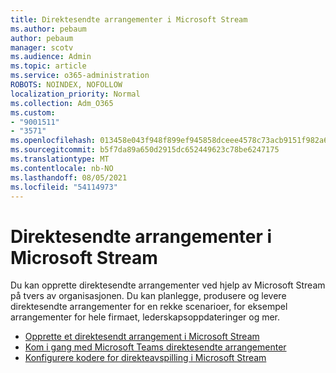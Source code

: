```yaml
---
title: Direktesendte arrangementer i Microsoft Stream
ms.author: pebaum
author: pebaum
manager: scotv
ms.audience: Admin
ms.topic: article
ms.service: o365-administration
ROBOTS: NOINDEX, NOFOLLOW
localization_priority: Normal
ms.collection: Adm_O365
ms.custom:
- "9001511"
- "3571"
ms.openlocfilehash: 013458e043f948f899ef945858dceee4578c73acb9151f982a6ca010a5683f52
ms.sourcegitcommit: b5f7da89a650d2915dc652449623c78be6247175
ms.translationtype: MT
ms.contentlocale: nb-NO
ms.lasthandoff: 08/05/2021
ms.locfileid: "54114973"
---
```

# <a name="live-events-in-microsoft-stream"></a>Direktesendte arrangementer i Microsoft Stream

Du kan opprette direktesendte arrangementer ved hjelp av Microsoft Stream på tvers av organisasjonen. Du kan planlegge, produsere og levere direktesendte arrangementer for en rekke scenarioer, for eksempel arrangementer for hele firmaet, lederskapsoppdateringer og mer.

- [Opprette et direktesendt arrangement i Microsoft Stream](https://docs.microsoft.com/stream/live-create-event)
- [Kom i gang med Microsoft Teams direktesendte arrangementer](https://support.office.com/article/get-started-with-microsoft-teams-live-events-d077fec2-a058-483e-9ab5-1494afda578a)
- [Konfigurere kodere for direkteavspilling i Microsoft Stream](https://docs.microsoft.com/stream/live-encoder-setup)
